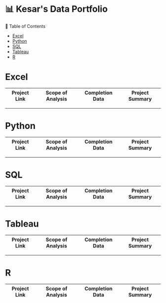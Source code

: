 # 📊 Kesar's Data Portfolio

📑 Table of Contents
- [Excel](#Excel)
- [Python](#Python)
- [SQL](#SQL)
- [Tableau](#Tableau)
- [R](#R)

# Excel
| Project Link | Scope of Analysis | Completion Data | Project Summary |
|---| ---|---|---|

***

# Python
| Project Link | Scope of Analysis | Completion Data | Project Summary |
|---| ---|---|---|

***

# SQL
| Project Link | Scope of Analysis | Completion Data | Project Summary |
|---| ---|---|---|

***

# Tableau
| Project Link | Scope of Analysis | Completion Data | Project Summary |
|---| ---|---|---|

***

# R
| Project Link | Scope of Analysis | Completion Data | Project Summary |
|---| ---|---|---|
